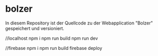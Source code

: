 # bolzer
In diesem Repository ist der Quellcode zu der Webapplication "Bolzer" gespeichert und versioniert.

//localhost
npm i
npm run build
npm run dev

//firebase
npm i
npm run build
firebase deploy